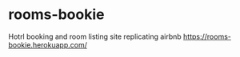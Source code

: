 # rooms-bookie
Hotrl booking and room listing site replicating airbnb
https://rooms-bookie.herokuapp.com/

